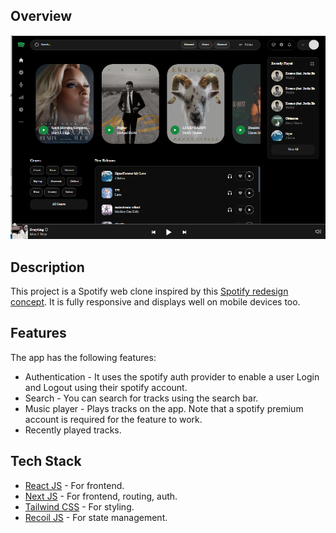 ## Overview

![Preview](./public/spotify_preview.png)

## Description

This project is a Spotify web clone inspired by this [Spotify redesign concept](https://dribbble.com/shots/15165960-Spotify-Redesign). It is fully responsive and displays well on mobile devices too.

## Features

The app has the following features:

- Authentication - It uses the spotify auth provider to enable a user Login and Logout using their spotify account.
- Search - You can search for tracks using the search bar.
- Music player - Plays tracks on the app. Note that a spotify premium account is required for the feature to work.
- Recently played tracks.

## Tech Stack

- [React JS](https://reactjs.org/) - For frontend.
- [Next JS](https://nextjs.org/) - For frontend, routing, auth.
- [Tailwind CSS](https://tailwindcss.com/) - For styling.
- [Recoil JS](https://recoiljs.org/) - For state management.
